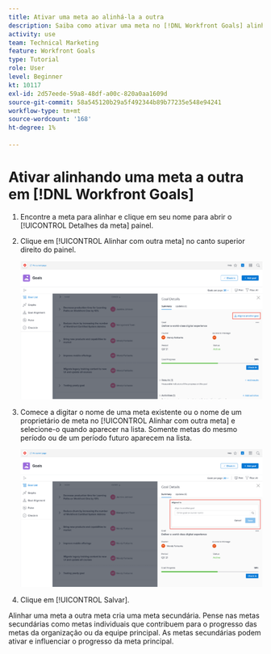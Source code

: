 ```yaml
---
title: Ativar uma meta ao alinhá-la a outra
description: Saiba como ativar uma meta no [!DNL Workfront Goals] alinhando-o a outro objetivo.
activity: use
team: Technical Marketing
feature: Workfront Goals
type: Tutorial
role: User
level: Beginner
kt: 10117
exl-id: 2d57eede-59a8-48df-a00c-820a0aa1609d
source-git-commit: 58a545120b29a5f492344b89b77235e548e94241
workflow-type: tm+mt
source-wordcount: '168'
ht-degree: 1%

---
```


# Ativar alinhando uma meta a outra em [!DNL Workfront Goals]

1. Encontre a meta para alinhar e clique em seu nome para abrir o [!UICONTROL Detalhes da meta] painel.
1. Clique em [!UICONTROL Alinhar com outra meta] no canto superior direito do painel.

   ![Uma captura de tela do [!UICONTROL Detalhes da meta] painel para [!UICONTROL Alinhar com outra meta]](assets/06-workfront-goals-align-goals.png)

1. Comece a digitar o nome de uma meta existente ou o nome de um proprietário de meta no [!UICONTROL Alinhar com outra meta] e selecione-o quando aparecer na lista. Somente metas do mesmo período ou de um período futuro aparecem na lista.

   ![Uma captura de tela do [!UICONTROL Detalhes da meta] painel mostrando [!UICONTROL Alinhado a] seção](assets/07-workfront-goals-align-to.png)

1. Clique em [!UICONTROL Salvar].

Alinhar uma meta a outra meta cria uma meta secundária. Pense nas metas secundárias como metas individuais que contribuem para o progresso das metas da organização ou da equipe principal. As metas secundárias podem ativar e influenciar o progresso da meta principal.
